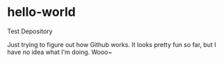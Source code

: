 # hello-world
Test Depository

Just trying to figure out how Github works. It looks pretty fun so far, but I have no idea what I'm doing. Wooo~
